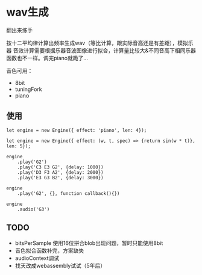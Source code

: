 # wav生成

翻出来练手

按十二平均律计算出频率生成wav（等比计算，跟实际音高还是有差距），模拟乐器
音效计算需要根据乐器音波图像进行拟合，计算量比较大&不同音高下相同乐器函数也不一样。调完piano就跪了...

音色可用：
- 8bit
- tuningFork
- piano

## 使用
```
let engine = new Engine({ effect: 'piano', len: 4});

let engine = new Engine({ effect: (w, t, spec) => {return sin(w * t)}, len: 5});

engine
    .play('G2')
    .play('C3 E3 G2', {delay: 1000})
    .play('D3 F3 A2', {delay: 2000})
    .play('E3 G3 B2', {delay: 3000})

engine
    .play('G2', {}, function callback(){})

engine
    .audio('G3')

```

## TODO
- bitsPerSample 使用16位拼合blob出现问题，暂时只能使用8bit
- 音色拟合函数补完，方案缺失
- audioContext调试
- 找天改成webassembly试试（5年后）

